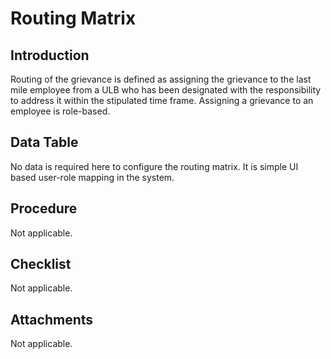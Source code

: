 # Routing Matrix

## Introduction <a id="Introduction"></a>

Routing of the grievance is defined as assigning the grievance to the last mile employee from a ULB who has been designated with the responsibility to address it within the stipulated time frame. Assigning a grievance to an employee is role-based.

## Data Table <a id="Data-Table"></a>

No data is required here to configure the routing matrix. It is simple UI based user-role mapping in the system.

## Procedure <a id="Procedure"></a>

Not applicable.

## Checklist <a id="Checklist"></a>

Not applicable.

## Attachments <a id="Attachments"></a>

Not applicable.

